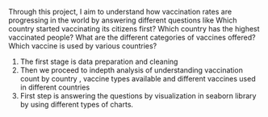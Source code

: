 Through this project, I aim to understand how vaccination rates are progressing in the world by answering different questions like 
Which country started vaccinating its citizens first?
Which country has the highest vaccinated people?
What are the different categories of vaccines offered?
Which vaccine is used by various countries?

1) The first stage is data preparation and cleaning
2) Then we proceed to indepth analysis of understanding vaccination count by country , vaccine types available and different vaccines used in different countries
3) First step is answering the questions by visualization in seaborn library by using different types of charts.
